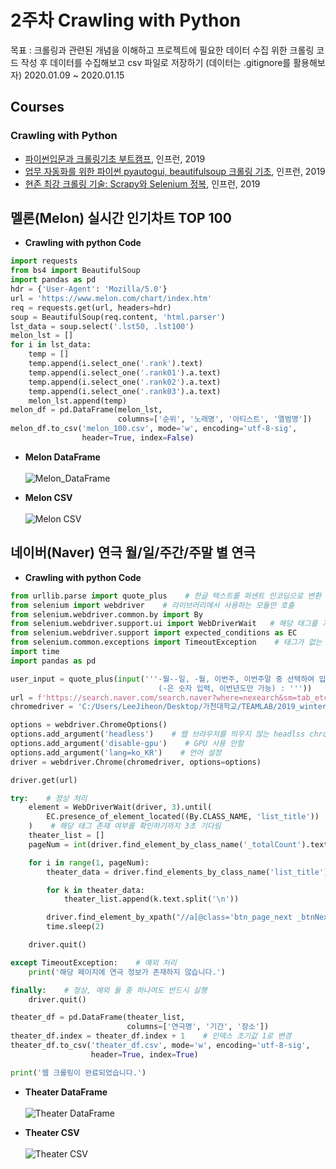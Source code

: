 2주차 Crawling with Python
=========================

목표 : 크롤링과 관련된 개념을 이해하고 프로젝트에 필요한 데이터 수집 위한 크롤링 코드 작성 후 데이터를 수집해보고 csv 파일로 저장하기 (데이터는 .gitignore를 활용해보자) 2020.01.09 ~ 2020.01.15

Courses
-------

### Crawling with Python
- [파이썬입문과 크롤링기초 부트캠프](https://www.inflearn.com/course/Python-crawling-basic), 인프런, 2019
- [업무 자동화를 위한 파이썬 pyautogui, beautifulsoup 크롤링 기초](https://www.inflearn.com/course/%EC%97%85%EB%AC%B4%EC%9E%90%EB%8F%99%ED%99%94-%ED%8C%8C%EC%9D%B4%EC%8D%AC-pyautogui-%ED%81%AC%EB%A1%A4%EB%A7%81%EA%B8%B0%EC%B4%88#), 인프런, 2019
- [현존 최강 크롤링 기술: Scrapy와 Selenium 정복](https://www.inflearn.com/course/Crawling-Scrapy-Selenium#), 인프런, 2019

## 멜론(Melon) 실시간 인기차트 TOP 100
- **Crawling with python Code**<br>

```python
import requests
from bs4 import BeautifulSoup
import pandas as pd
hdr = {'User-Agent': 'Mozilla/5.0'}
url = 'https://www.melon.com/chart/index.htm'
req = requests.get(url, headers=hdr)
soup = BeautifulSoup(req.content, 'html.parser')
lst_data = soup.select('.lst50, .lst100')
melon_lst = []
for i in lst_data:
    temp = []
    temp.append(i.select_one('.rank').text)
    temp.append(i.select_one('.rank01').a.text)
    temp.append(i.select_one('.rank02').a.text)
    temp.append(i.select_one('.rank03').a.text)
    melon_lst.append(temp)
melon_df = pd.DataFrame(melon_lst,
                        columns=['순위', '노래명', '아티스트', '앨범명'])
melon_df.to_csv('melon_100.csv', mode='w', encoding='utf-8-sig',
                header=True, index=False)
```

- **Melon DataFrame**<br><br>
![Melon_DataFrame](https://user-images.githubusercontent.com/48443734/72450063-08ac8900-37fd-11ea-9c48-a3ce058ac533.PNG)

- **Melon CSV**<br><br>
![Melon CSV](https://user-images.githubusercontent.com/48443734/72450244-5a551380-37fd-11ea-990e-8f24cb088bf7.PNG)

## 네이버(Naver) 연극 월/일/주간/주말 별 연극
- **Crawling with python Code**<br>

```python
from urllib.parse import quote_plus    # 한글 텍스트를 퍼센트 인코딩으로 변환
from selenium import webdriver    # 라이브러리에서 사용하는 모듈만 호출
from selenium.webdriver.common.by import By
from selenium.webdriver.support.ui import WebDriverWait   # 해당 태그를 기다림
from selenium.webdriver.support import expected_conditions as EC
from selenium.common.exceptions import TimeoutException    # 태그가 없는 예외 처리
import time
import pandas as pd

user_input = quote_plus(input('''-월--일, -월, 이번주, 이번주말 중 선택하여 입력해주세요.
                                 (-은 숫자 입력, 이번년도만 가능) : '''))
url = f'https://search.naver.com/search.naver?where=nexearch&sm=tab_etc&query={user_input}%20%EC%97%B0%EA%B7%B9%20%EA%B3%B5%EC%97%B0'
chromedriver = 'C:/Users/LeeJiheon/Desktop/가천대학교/TEAMLAB/2019_winter_study/2주차/crawling/chromedriver'

options = webdriver.ChromeOptions()
options.add_argument('headless')    # 웹 브라우저를 띄우지 않는 headlss chrome 옵션 적용
options.add_argument('disable-gpu')    # GPU 사용 안함
options.add_argument('lang=ko_KR')    # 언어 설정
driver = webdriver.Chrome(chromedriver, options=options)

driver.get(url)

try:    # 정상 처리
    element = WebDriverWait(driver, 3).until(
        EC.presence_of_element_located((By.CLASS_NAME, 'list_title'))
    )    # 해당 태그 존재 여부를 확인하기까지 3초 기다림
    theater_list = []
    pageNum = int(driver.find_element_by_class_name('_totalCount').text)

    for i in range(1, pageNum):
        theater_data = driver.find_elements_by_class_name('list_title')

        for k in theater_data:
            theater_list.append(k.text.split('\n'))

        driver.find_element_by_xpath("//a[@class='btn_page_next _btnNext on']").click()
        time.sleep(2)

    driver.quit()

except TimeoutException:    # 예외 처리
    print('해당 페이지에 연극 정보가 존재하지 않습니다.')

finally:    # 정상, 예외 둘 중 하나여도 반드시 실행
    driver.quit()

theater_df = pd.DataFrame(theater_list,
                          columns=['연극명', '기간', '장소'])
theater_df.index = theater_df.index + 1    # 인덱스 초기값 1로 변경
theater_df.to_csv('theater_df.csv', mode='w', encoding='utf-8-sig',
                  header=True, index=True)

print('웹 크롤링이 완료되었습니다.')
```

- **Theater DataFrame**<br><br>
![Theater DataFrame](https://user-images.githubusercontent.com/48443734/72451373-2975de00-37ff-11ea-9170-905ee73c14e7.PNG)

- **Theater CSV**<br><br>
![Theater CSV](https://user-images.githubusercontent.com/48443734/72451415-3e527180-37ff-11ea-9644-279c078a515a.PNG)
